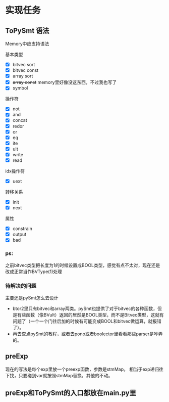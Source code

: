 # 实现任务

## ToPySmt 语法

Memory中应支持语法

基本类型
- [x] bitvec sort
- [x] bitvec const
- [x] array sort
- [x] ~~array const~~ memory里好像没这东西，不过我也写了
- [x] symbol

操作符

- [x] not
- [x] and
- [x] concat
- [x] redor
- [x] or
- [x] eq
- [x] ite
- [x] ult
- [x] write
- [x] read

idx操作符
- [x] uext

转移关系
- [x] init
- [x] next

属性
- [x] constrain
- [x] output
- [x] bad

### ps:
之前bitvec类型把长度为1的时候设置成BOOL类型，感觉有点不太对，现在还是改成正常当作BVType(1)处理

### 待解决的问题
主要还是pySmt怎么去设计
* btor2里只有bitvec和array两类。pySmt也提供了对于bitvec的各种函数，但是有些函数（像BVult）返回的居然是BOOL类型，而不是Bitvec类型，这就有问题了（一个一个门往后加的时候有可能变成BOOL和bitvec做运算，就报错了）。
* 再去查点pySmt的教程，或者去pono或者boolector里看看那些parser是咋弄的。

## preExp
现在的写法是每个exp里放一个preexp函数，参数是stmMap。
相当于exp递归往下找，只要碰到var就按照stmMap替换，其他的不动。


## preExp和ToPySmt的入口都放在main.py里